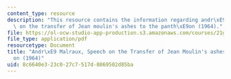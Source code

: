 ```yaml
---
content_type: resource
description: "This resource contains the information regarding andr\xE9 malraux, speech\
  \ on the transfer of Jean moulin's ashes to the panth\xE9on (1964)."
file: https://ol-ocw-studio-app-production.s3.amazonaws.com/courses/21g-053-understanding-contemporary-french-politics-spring-2014/8c6640e323c027c7517d0869502d85ba_MIT21G_053S14_Andre.pdf
file_type: application/pdf
resourcetype: Document
title: "Andr\xE9 Malraux, Speech on the Transfer of Jean Moulin's ashes to the Panth\xE9\
  on (1964)"
uid: 8c6640e3-23c0-27c7-517d-0869502d85ba
---
```

